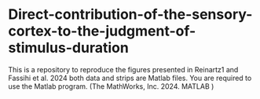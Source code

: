 # Direct-contribution-of-the-sensory-cortex-to-the-judgment-of-stimulus-duration

This is a repository to reproduce the figures presented in Reinartz1 and Fassihi et al. 2024
both data and strips are Matlab files. You are required to use the Matlab program. (The MathWorks, Inc. 2024. MATLAB )


